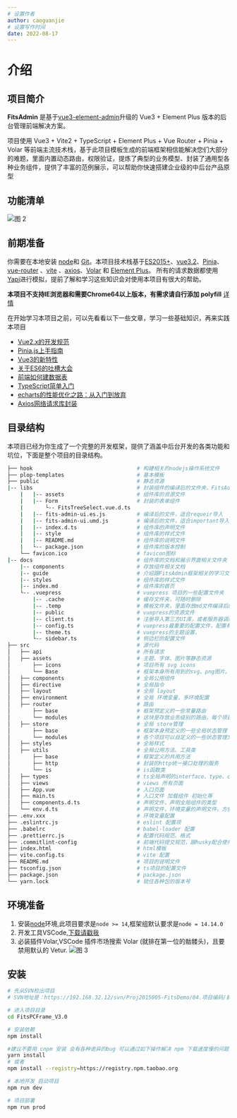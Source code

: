 ```yaml
---
# 设置作者
author: caoguanjie
# 设置写作时间
date: 2022-08-17
---
```



# 介绍

## 项目简介
**FitsAdmin** 是基于[vue3-element-admin](https://gitee.com/youlaiorg/vue3-element-admin)升级的 Vue3 + Element Plus 版本的后台管理前端解决方案。

项目使用 Vue3 + Vite2 + TypeScript + Element Plus + Vue Router + Pinia + Volar 等前端主流技术栈，基于此项目模板生成的前端框架相信能解决您们大部分的难题，里面内置动态路由，权限验证，提炼了典型的业务模型、封装了通用型各种业务组件，提供了丰富的范例展示，可以帮助你快速搭建企业级的中后台产品原型


## 功能清单

![图 2](/images/20220810044534.png)  



## 前期准备


你需要在本地安装 [node](https://nodejs.org/en/)和 [Git](https://git-scm.com/)。本项目技术栈基于[ES2015+](https://es6.ruanyifeng.com/)、[vue3.2](https://cn.vuejs.org/)、[Pinia](https://pinia.vuejs.org/)、[vue-router](https://router.vuejs.org/zh/) 、[vite](https://vitejs.cn/) 、[axios](https://github.com/axios/axios)、[Volar](https://github.com/johnsoncodehk/volar) 和 [Element Plus](https://element-plus.org/zh-CN/#/zh-CN)。 所有的请求数据都使用[Yapi](http://192.168.32.108:8012/#/tools/yapi/)进行模拟，提前了解和学习这些知识会对使用本项目有很大的帮助。

**本项目不支持IE浏览器和需要Chrome64以上版本，有需求请自行添加 polyfill** [详情](https://github.com/PanJiaChen/vue-element-admin/wiki#babel-polyfill)

在开始学习本项目之前，可以先看看以下一些文章，学习一些基础知识，再来实践本项目

* [Vue2.x的开发规范](http://192.168.32.108:8012/#/knowledge/docs/vue2)
* [Pinia.js上手指南](http://192.168.32.108:8012/#/knowledge/docs/piniajs)
* [Vue3的新特性](http://192.168.32.108:8012/#/knowledge/docs/vue3)
* [关于ES6的吐槽大会](http://192.168.32.108:8012/#/knowledge/docs/es6)
* [前端如何建数据表](http://192.168.32.108:8012/#/knowledge/docs/newClass)
* [TypeScript简单入门](http://192.168.32.108:8012/#/knowledge/docs/ts)
* [echarts的性能优化之路：从入门到放弃](http://192.168.32.108:8012/#/hybirdapp/ionic5/docs/echarts)
* [Axios网络请求库封装](http://192.168.32.108:8012/#/hybirdapp/ionic5/docs/http)

## 目录结构

本项目已经为你生成了一个完整的开发框架，提供了涵盖中后台开发的各类功能和坑位，下面是整个项目的目录结构。

```sh
├── hook                                 # 构建相关的nodejs操作系统文件
├── plop-templates                       # 基本模板
├── public                               # 静态资源
|-- libs                                 # 封装组件的编译后的文件夹，FitsAdminUI组件库
    |   |-- assets                       # 组件库的资源文件
    |   |-- Form                         # 封装的表单组件
    |       └-- FitsTreeSelect.vue.d.ts
    |   |-- fits-admin-ui.es.js          # 编译后的文件，适合requeir导入
    |   |-- fits-admin-ui.umd.js         # 编译后的文件，适合important导入
    |   |-- index.d.ts                   # 组件库的声明文件
    |   |-- style                        # 组件库的样式文件
    |   |-- README.md                    # 组件库的说明文件
    |   └-- package.json                 # 组件库的版本控制
    └── favicon.ico                      # favicon图标
|-- docs                                 # 组件库的文档和展示界面相关文件夹
    |-- components                       # 存放组件相关文档
    |-- guide                            # 介绍跟FitsAdmin框架相关的学习文档
    |-- styles                           # 组件库的样式文件
    |-- index.md                         # 组件库的首页
    └-- .vuepress                        # vuepress 项目的一些配置文件夹
        |-- .cache                       # 缓存文件夹，可随时删除
        |-- .temp                        # 模板文件夹，里面存放md文件编译后的HTML文件，可随时删除
        |-- public                       # vuepress的资源文件
        |-- client.ts                    # 注册导入第三方UI库，或者服务器调用的文件
        |-- config.ts                    # vuepress最重要的配置文件，配置有头部、侧边栏、vite的配置项，自动导入功能，代码展示等
        |-- theme.ts                     # vuepress的主题设置，
        └-- sidebar.ts                   # 侧边栏的配置文件 
├── src                                  # 源代码
│   ├── api                              # 所有请求
│   ├── assets                           # 主题、字体、图片等静态资源
│       ├── icons                        # 项目所有 svg icons
│       └── Base                         # 框架本身所有用到的svg、png图片。
│   ├── components                       # 全局公用组件
│   ├── directive                        # 全局指令
│   ├── layout                           # 全局 layout
│   ├── environment                      # 全局 环境变量，多环境配置
│   ├── router                           # 路由
│       ├── base                         # 框架预定义的一些常量路由
│       └── modules                      # 这块是存放业务级别的路由，每个项目的业务路由不一样
│   ├── store                            # 全局 store管理
│       ├── base                         # 框架本身预定义的一些全局状态管理
│       └── modules                      # 各个项目可以自定义的一些状态管理文件
│   ├── styles                           # 全局样式
│   ├── utils                            # 全局公用方法、工具类
│       ├── base                         # 框架定义的共用方法
│       ├── http                         # 封装的http统一接口处理的服务
│       └── is                           # is函数类
│   ├── types                            # ts全局声明的interface、type、class的类型
│   ├── views                            # views 所有页面
│   ├── App.vue                          # 入口页面
│   ├── main.ts                          # 入口文件 加载组件 初始化等
│   ├── components.d.ts                  # 声明文件，声明全局组件的类型
│   └── env.d.ts                         # 声明文件，环境变量的声明文件，方便vs做ts类型检查、提示
├── .env.xxx                             # 环境变量配置
├── .eslintrc.js                         # eslint 配置项
├── .babelrc                             # babel-loader 配置
├── .prettierrc.js                       # 配置代码规范、格式
├── .commitlint-config                   # 前端代码提交规范，跟husky配合使用，只适用git
├── index.html                           # html模板
├── vite.config.ts                       # vite 配置
├── README.md                            # 项目的说明文件
├── tsconfig.json                        # ts项目的配置文件
├── package.json                         # package.json
└── yarn.lock                            # 锁住各种包的版本号
```

## 环境准备
1. 安装[node](http://nodejs.cn/download/)环境,此项目要求是`node >= 14`,框架组默认要求是`node = 14.14.0`
2. 开发工具VSCode,[下载请戳我](https://code.visualstudio.com/Download)
3. 必装插件Volar,VSCode 插件市场搜索 Volar (就排在第一位的骷髅头)，且要禁用默认的 Vetur.
![图 3](/images/20220810082733.png)  

## 安装
```sh
# 先从SVN检出项目
# SVN地址是：https://192.168.32.12/svn/Proj2015005-FitsDemo/04.项目编码/前端框架/PC/FitsPCFrame_V3.0

# 进入项目目录
cd FitsPCFrame_V3.0

# 安装依赖
npm install

#建议不要用 cnpm 安装 会有各种诡异的bug 可以通过如下操作解决 npm 下载速度慢的问题, 也可以通过VPN科学上网的方式解决npm带来的问题
yarn install
# 或者
npm install --registry=https://registry.npm.taobao.org

# 本地开发 启动项目
npm run dev

# 项目部署
npm run prod
```